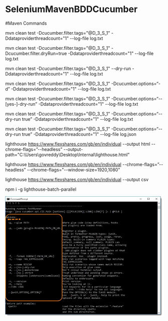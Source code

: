# SeleniumMavenBDDCucumber

#Maven Commands

mvn clean test -Dcucumber.filter.tags="@D_3_S_1" -Ddataproviderthreadcount="1" --log-file log.txt


mvn clean test -Dcucumber.filter.tags="@D_3_S_1" -Dcucumber.filter.dryRun=true -Ddataproviderthreadcount="1" --log-file log.txt

mvn clean test -Dcucumber.filter.tags="@D_3_S_1" --dry-run -Ddataproviderthreadcount="1" --log-file log.txt

mvn clean test -Dcucumber.filter.tags="@D_3_S_1" -Dcucumber.options=“-d” -Ddataproviderthreadcount="1" --log-file log.txt

mvn clean test -Dcucumber.filter.tags="@D_3_S_1" -Dcucumber.options=“--[yes-]-dry-run” -Ddataproviderthreadcount="1" --log-file log.txt

mvn clean test -Dcucumber.filter.tags="@D_3_S_1" -Dcucumber.options=“--dry-run true” -Ddataproviderthreadcount="1" --log-file log.txt

mvn clean test -Dcucumber.filter.tags="@D_3_S_1" -Dcucumber.options=“--dry-run true” -Ddataproviderthreadcount="1" --log-file log.json


lighthouse https://www.flexshares.com/gb/en/individual --output html --chrome-flags=”--headless” --output-path="C:\Users\govreddy\Desktop\Internal\lighthouse.html"

lighthouse https://www.flexshares.com/gb/en/individual --chrome-flags=”--headless” --chrome-flags="--window-size=1920,1080"

lighthouse https://www.flexshares.com/gb/en/individual --output csv

npm i -g lighthouse-batch-parallel

![img.png](img.png)